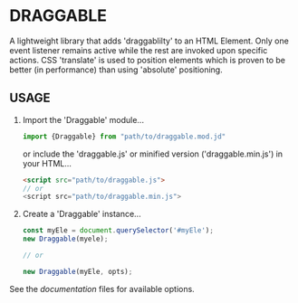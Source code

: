 # DRAGGABLE

A lightweight library that adds 'draggablilty' to an HTML Element. Only one event listener remains active while the rest are invoked upon specific actions. CSS 'translate' is used to position elements which is proven to be better (in performance) than using 'absolute' positioning.

## USAGE

1) Import the 'Draggable' module...

    ```js
    import {Draggable} from "path/to/draggable.mod.jd"
    ```

    or include the 'draggable.js' or minified version ('draggable.min.js') in your HTML...

    ```html
    <script src="path/to/draggable.js">
    // or
    <script src="path/to/draggable.min.js">
    ```

2) Create a 'Draggable' instance...

    ```js
    const myEle = document.querySelector('#myEle');
    new Draggable(myele);
    
    // or

    new Draggable(myEle, opts);
    ```

See the *documentation* files for available options.
